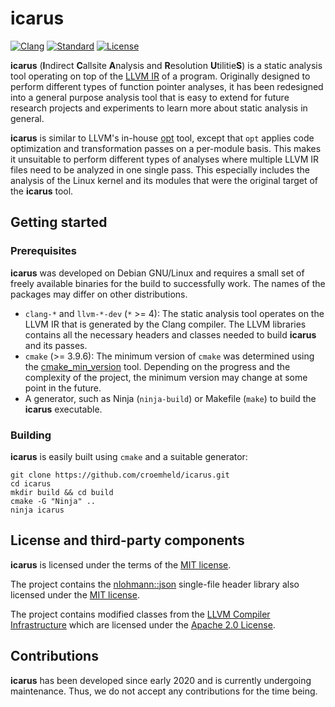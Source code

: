 # icarus

[![Clang](https://github.com/croemheld/icarus/actions/workflows/clang.yml/badge.svg)](https://github.com/croemheld/icarus/actions/workflows/clang.yml)
[![Standard](https://img.shields.io/badge/C%2B%2B-17-blue)](https://en.wikipedia.org/wiki/C%2B%2B#Standardization)
[![License](https://img.shields.io/badge/License-MIT-green)](https://raw.githubusercontent.com/croemheld/icarus/main/LICENSE.MIT)

**icarus** (**I**ndirect **C**allsite **A**nalysis and **R**esolution **U**tilitie**S**) is a static analysis tool
operating on top of the [LLVM IR](https://llvm.org/docs/LangRef.html) of a program. Originally designed to perform
different types of function pointer analyses, it has been redesigned into a general purpose analysis tool that is
easy to extend for future research projects and experiments to learn more about static analysis in general.

**icarus** is similar to LLVM's in-house [opt](https://llvm.org/docs/CommandGuide/opt.html) tool, except that `opt`
applies code optimization and transformation passes on a per-module basis. This makes it unsuitable to perform
different types of analyses where multiple LLVM IR files need to be analyzed in one single pass. This especially
includes the analysis of the Linux kernel and its modules that were the original target of the **icarus** tool.

## Getting started

### Prerequisites

**icarus** was developed on Debian GNU/Linux and requires a small set of freely available binaries for the build to
successfully work. The names of the packages may differ on other distributions.

- `clang-*` and `llvm-*-dev` (`*` >= 4): The static analysis tool operates on the LLVM IR that is generated by the Clang
  compiler. The LLVM libraries contains all the necessary headers and classes needed to build **icarus** and its passes.
- `cmake` (>= 3.9.6): The minimum version of `cmake` was determined using the
  [cmake_min_version](https://github.com/nlohmann/cmake_min_version) tool. Depending on the progress and the complexity
  of the project, the minimum version may change at some point in the future.
- A generator, such as Ninja (`ninja-build`) or Makefile (`make`) to build the **icarus** executable.

### Building

**icarus** is easily built using `cmake` and a suitable generator:

```shell
git clone https://github.com/croemheld/icarus.git
cd icarus
mkdir build && cd build
cmake -G "Ninja" ..
ninja icarus
```

## License and third-party components

**icarus** is licensed under the terms of the [MIT license](https://opensource.org/licenses/MIT).

The project contains the [nlohmann::json](https://github.com/nlohmann/json) single-file header library
also licensed under the [MIT license](https://opensource.org/licenses/MIT).

The project contains modified classes from the [LLVM Compiler Infrastructure](https://llvm.org/) which are licensed
under the [Apache 2.0 License](https://opensource.org/licenses/Apache-2.0).

## Contributions

**icarus** has been developed since early 2020 and is currently undergoing maintenance. Thus, we do not accept any
contributions for the time being. 